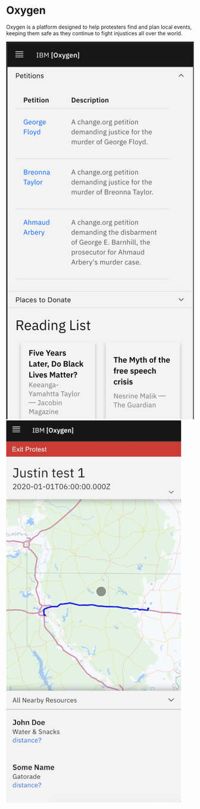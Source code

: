 # Oxygen
Oxygen is a platform designed to help protesters find and plan local events, keeping them safe as they continue to fight injustices all over the world.

![](./petitions.png)
![](./map.png)